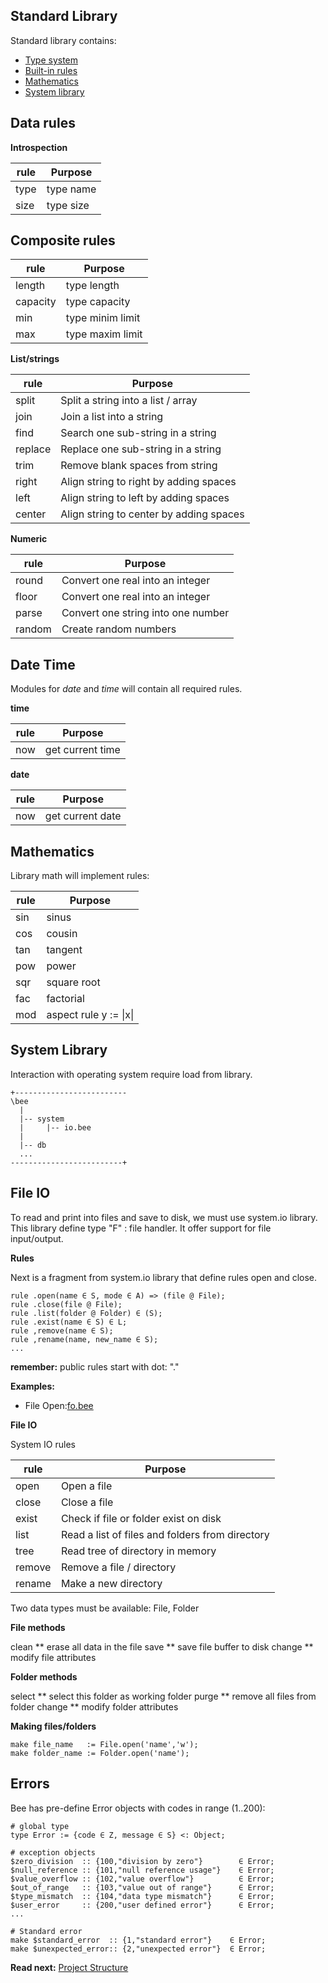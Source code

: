 ## Standard Library

Standard library contains:

* [Type system](#type-system)
* [Built-in rules](#built-in-rules)
* [Mathematics](#mathematics)
* [System library](#system-library)

## Data rules
 
**Introspection**

| rule     | Purpose
|----------|------------------------------------------ 
| type     | type name
| size     | type size 

## Composite rules

| rule     | Purpose
|----------|------------------------------------------ 
| length   | type length 
| capacity | type capacity
| min      | type minim limit
| max      | type maxim limit
 
**List/strings**

| rule     | Purpose
|----------|------------------------------------------ 
| split    | Split a string into a list / array
| join     | Join a list into a string 
| find     | Search one sub-string in a string
| replace  | Replace one sub-string in a string
| trim     | Remove blank spaces from string
| right    | Align string to right by adding spaces
| left     | Align string to left by adding spaces
| center   | Align string to center by adding spaces
 
**Numeric**
 
| rule     | Purpose
|----------|------------------------------------------ 
| round    | Convert one real into an integer
| floor    | Convert one real into an integer
| parse    | Convert one string into one number
| random   | Create random numbers
 

## Date Time

Modules for _date_ and _time_ will contain all required rules.

**time**

| rule     | Purpose
|----------|------------------------------------------ 
| now      | get current time


**date**

| rule     | Purpose
|----------|------------------------------------------ 
| now      | get current date

## Mathematics

Library math will implement rules:

| rule     | Purpose
|----------|------------------------------------------ 
| sin      | sinus 
| cos      | cousin
| tan      | tangent
| pow      | power
| sqr      | square root
| fac      | factorial
| mod      | aspect rule y := \|x\|  

## System Library

Interaction with operating system require load from library.

```
+-------------------------
\bee 
  |
  |-- system
  |     |-- io.bee
  |
  |-- db
  ...
-------------------------+  
```

## File IO

To read and print into files and save to disk, we must use system.io library. This library define type "F" : file handler. It offer support for file input/output.

**Rules**

Next is a fragment from system.io library that define rules open and close.

```
rule .open(name ∈ S, mode ∈ A) => (file @ File);
rule .close(file @ File);
rule .list(folder @ Folder) ∈ (S);
rule .exist(name ∈ S) ∈ L;
rule ,remove(name ∈ S); 
rule ,rename(name, new_name ∈ S); 
...

```
**remember:** public rules start with dot: "."

**Examples:**

* File Open:[fo.bee](../demo/fo.bee)

**File IO**

System IO rules

| rule    | Purpose
|---------|------------------------------------------ 
| open    | Open a file
| close   | Close a file
| exist   | Check if file or folder exist on disk
| list    | Read a list of files and folders from directory
| tree    | Read tree of directory in memory
| remove  | Remove a file / directory
| rename  | Make a new directory


Two data types must be available: File, Folder

**File methods**

clean  ** erase all data in the file
save   ** save file buffer to disk 
change ** modify file attributes

**Folder methods**

select ** select this folder as working folder
purge  ** remove all files from folder
change ** modify folder attributes

**Making files/folders**

```
make file_name   := File.open('name','w');
make folder_name := Folder.open('name');
```

## Errors
Bee has pre-define Error objects with codes in range (1..200):

```# global type
type Error := {code ∈ Z, message ∈ S} <: Object;
```

```
# exception objects
$zero_division  :: {100,"division by zero"}        ∈ Error;
$null_reference :: {101,"null reference usage"}    ∈ Error;
$value_overflow :: {102,"value overflow"}          ∈ Error;
$out_of_range   :: {103,"value out of range"}      ∈ Error;
$type_mismatch  :: {104,"data type mismatch"}      ∈ Error;
$user_error     :: {200,"user defined error"}      ∈ Error;
...

# Standard error
make $standard_error  :: {1,"standard error"}    ∈ Error;
make $unexpected_error:: {2,"unexpected error"}  ∈ Error;
```

**Read next:** [Project Structure](structure.md)
